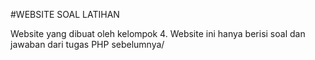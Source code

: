 #WEBSITE SOAL LATIHAN 

Website yang dibuat oleh kelompok 4. Website ini hanya berisi soal dan jawaban dari tugas PHP sebelumnya/